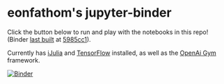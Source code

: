 # eonfathom's jupyter-binder

Click the button below to run and play with the notebooks in this repo! (Binder [last built](http://mybinder.org/status/nhdaly/jupyter-binder) at [5985cc1](https://github.com/NHDaly/jupyter-binder/commit/5985cc1)).

Currently has [iJulia](https://github.com/JuliaLang/IJulia.jl) and [TensorFlow](https://www.tensorflow.org/) installed, as well as the [OpenAi Gym](https://gym.openai.com) framework.


[![Binder](http://mybinder.org/badge.svg)](http://mybinder.org:/repo/eonfathom/jupyter-binder)
